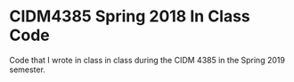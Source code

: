 # CIDM4385 Spring 2018 In Class Code

Code that I wrote in class in class during the CIDM 4385 in the Spring 2019 semester.